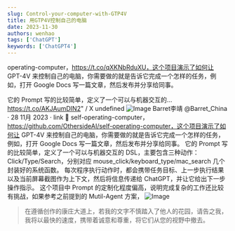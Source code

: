 ```yaml
---
slug: Control-your-computer-with-GTP4V
title: 用GTP4V控制自己的电脑
date: 2023-11-30
authors: wenhao
tags: ['ChatGPT']
keywords: ['ChatGPT4']
---
```

operating-computer，https://t.co/qXKNbRduXU，这个项目演示了如何让 GPT-4V 来控制自己的电脑，你需要做的就是告诉它完成一个怎样的任务，例如，打开 Google Docs 写一篇文章，然后发布并分享给同事。

它的 Prompt 写的比较简单，定义了一个可以与机器交互的… https://t.co/AKJAumDIN2" / X undefined 
![Image](https://pbs.twimg.com/media/F__VhPYaoAAZJkf.jpg?format=jpg&name=medium)
 Barret李靖 @Barret_China · 28 11月 2023 · link 🔗
self-operating-computer，https://github.com/OthersideAI/self-operating-computer，这个项目演示了如何让 GPT-4V 来控制自己的电脑，你需要做的就是告诉它完成一个怎样的任务，例如，打开 Google Docs 写一篇文章，然后发布并分享给同事。 
它的 Prompt 写的比较简单，定义了一个可以与机器交互的 DSL，主要包含三种动作：Click/Type/Search，分别对应 mouse_click/keyboard_type/mac_search 几个封装好的系统函数。 
每次程序执行动作时，都会携带任务目标、上一步执行结果以及当前屏幕截图作为上下文，然后将信息传递给 ChatGPT，并让它给出下一步操作指示。 
这个项目中 Prompt 的定制化程度偏高，说明完成复杂的工作还比较有挑战，如果参考之前提到的 Mutil-Agent 方案， 
![Image](https://pbs.twimg.com/media/F__VhPYaoAAZJkf.jpg)



 > 在遵循创作的康庄大道上，若我的文字不慎踏入了他人的花园，请告之我，我将以最快的速度，携带着诚意和尊重，将它们从您的视野中撤去。
